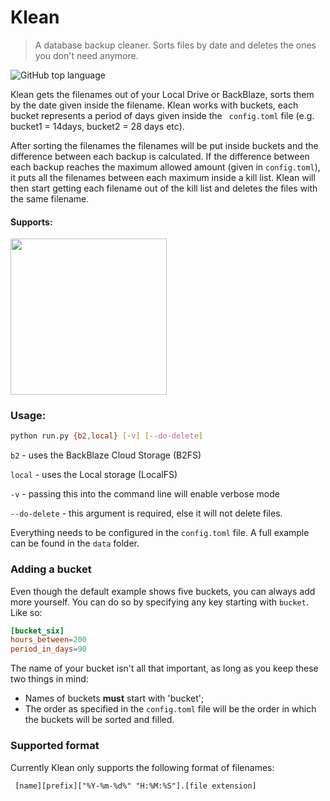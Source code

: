 # Klean

> A database backup cleaner. Sorts files by date and deletes the ones you don't need anymore. 

![GitHub top language](https://img.shields.io/github/languages/top/kevinkosterr/Klean)

Klean gets the filenames out of your Local Drive or BackBlaze, sorts them by the date given inside the filename. 
Klean works with buckets, each bucket represents a period of days given inside the ` config.toml` file 
(e.g. bucket1 = 14days, bucket2 = 28 days etc).

After sorting the filenames the filenames will be put inside buckets and the difference between each backup is calculated.
If the difference between each backup reaches the maximum allowed amount (given in `config.toml`), it puts all the filenames
between each maximum inside a kill list. Klean will then start getting each filename out of the kill list and deletes 
the files with the same filename.

#### Supports:
<img src="https://github.com/kevinkosterr/Klean/assets/33180770/edf23425-eab4-434d-9352-59d2055b8ec8" style="width: 250px;">


<br>

### Usage:

```bash
python run.py {b2,local} [-v] [--do-delete]
```

`b2` - uses the BackBlaze Cloud Storage (B2FS)

`local` - uses the Local storage (LocalFS)

`-v` - passing this into the command line will enable verbose mode

`--do-delete` - this argument is required, else it will not delete files.

Everything needs to be configured in the `config.toml` file. A full example can be found in the `data` folder. 

### Adding a bucket
Even though the default example shows five buckets, you can always add more yourself. You can do so by specifying any 
key starting with `bucket`. Like so:

```toml
[bucket_six]
hours_between=200
period_in_days=90
```

The name of your bucket isn't all that important, as long as you keep these two things in mind:
- Names of buckets **must** start with 'bucket';
- The order as specified in the `config.toml` file will be the order in which the buckets will be sorted and filled.

### Supported format
Currently Klean only supports the following format of filenames:
```
 [name][prefix]["%Y-%m-%d%" "H:%M:%S"].[file extension]
```

